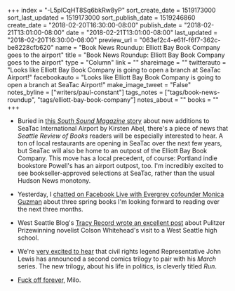 +++
index = "-L5plCqHT8Sq6bkRw8yP"
sort_create_date = 1519173000
sort_last_updated = 1519173000
sort_publish_date = 1519246860
create_date = "2018-02-20T16:30:00-08:00"
publish_date = "2018-02-21T13:01:00-08:00"
date = "2018-02-21T13:01:00-08:00"
last_updated = "2018-02-20T16:30:00-08:00"
preview_url = "063ef2c4-e61f-f6f7-362c-be8228cfb620"
name = "Book News Roundup: Elliott Bay Book Company goes to the airport"
title = "Book News Roundup: Elliott Bay Book Company goes to the airport"
type = "Column"
link = ""
shareimage = ""
twitterauto = "Looks like Elliott Bay Book Company is going to open a branch at SeaTac Airport!"
facebookauto = "Looks like Elliott Bay Book Company is going to open a branch at SeaTac Airport!"
make_image_tweet = "False"
notes_byline = ["writers/paul-constant"]
tags_notes = ["tags/book-news-roundup", "tags/elliott-bay-book-company"]
notes_about = ""
books = ""
+++
* Buried in [this *South Sound Magazine* story](https://southsoundmag.com/newest-arrivals-at-sea-tac-airport/) about new additions to SeaTac International Airport by Kirsten Abel, there's a piece of news that *Seattle Review of Books* readers will be especially interested to hear. A ton of local restaurants are opening in SeaTac over the next few years, but SeaTac will also be home to an outpost of the Elliott Bay Book Company. This move has a local precedent, of course: Portland indie bookstore Powell's has an airport outpost, too. I'm incredibly excited to see bookseller-approved selections at SeaTac, rather than the usual Hudson News monotony.

* Yesterday, I [chatted on Facebook Live with Evergrey cofounder Monica Guzman](https://www.facebook.com/theevergrey/videos/1743560142366780/) about three spring books I'm looking forward to reading over the next three months.

* West Seattle Blog's [Tracy Record wrote an excellent post](http://westseattleblog.com/2018/02/from-macarthurs-park-to-pulitzer-prize-colson-whitehead-visits-west-seattle-high-school/) about Pulitzer Prizewinning novelist Colson Whitehead's visit to a West Seattle high school.

* We're [very excited to hear](http://www.comicsbeat.com/rep-john-lewis-announces-new-graphic-novel-trilogy-run/) that civil rights legend Representative John Lewis has announced a second comics trilogy to pair with his *March* series. The new trilogy, about his life in politics, is cleverly titled *Run*.

* [Fuck off forever](https://www.avclub.com/milo-yiannopoulos-withdraws-his-lawsuit-against-simon-1823170577), Milo.

